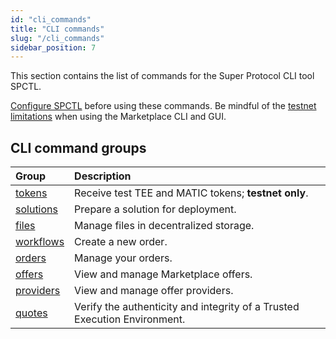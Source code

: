 ```yaml
---
id: "cli_commands"
title: "CLI commands"
slug: "/cli_commands"
sidebar_position: 7
---
```


This section contains the list of commands for the Super Protocol CLI tool SPCTL.

[Configure SPCTL](/developers/cli_guides/configure) before using these commands. Be mindful of the [testnet limitations](/testnet/limitations) when using the Marketplace CLI and GUI.

## CLI command groups

| **Group** | **Description** |
| :- | :- |
| [tokens](/developers/cli_commands/tokens) | Receive test TEE and MATIC tokens; **testnet only**. |
| [solutions](/developers/cli_commands/solutions) | Prepare a solution for deployment. |
| [files](/developers/cli_commands/files) | Manage files in decentralized storage. |
| [workflows](/developers/cli_commands/workflows) | Create a new order. |
| [orders](/developers/cli_commands/orders) | Manage your orders. |
| [offers](/developers/cli_commands/offers) | View and manage Marketplace offers. |
| [providers](/developers/cli_commands/providers) | View and manage offer providers. |
| [quotes](/developers/cli_commands/quotes) | Verify the authenticity and integrity of a Trusted Execution Environment. |